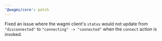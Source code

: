 ```yaml
---
'@wagmi/core': patch
---
```


Fixed an issue where the wagmi client's `status` would not update from `"disconnected"` to `"connecting" -> "connected"` when the `connect` action is invoked.
